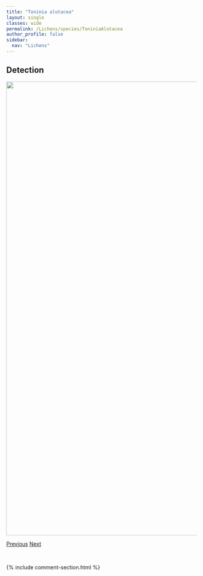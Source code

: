 ```yaml
---
title: "Toninia alutacea"
layout: single
classes: wide
permalink: /Lichens/species/ToniniaAlutacea
author_profile: false
sidebar:
  nav: "Lichens"
---
```


<h2>Detection</h2>

<a href="https://drive.google.com/uc?export=view&id=1XEDHGXJnTEIOKqx-HuFF1TTy--eCFu8v">
<img src="https://drive.google.com/uc?export=view&id=1XEDHGXJnTEIOKqx-HuFF1TTy--eCFu8v" height = "1200" width = "800">
</a>


<a href="/DevelopmentWebsite/Lichens/species/ThelenellaMuscorum" class="pagination--pager" title="Thelenella muscorum">Previous</a> <a href="/DevelopmentWebsite/Lichens/species/ToniniaAromatica" class="pagination--pager" title="Toninia aromatica">Next</a>

<p>&nbsp;</p>

{% include comment-section.html %}
